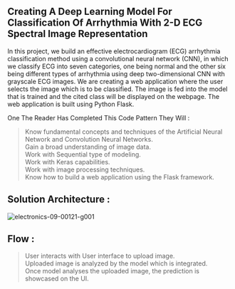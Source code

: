 Creating A Deep Learning Model For Classification Of Arrhythmia With 2-D ECG Spectral Image Representation
-----
In this project, we build an effective electrocardiogram (ECG) arrhythmia classification method using a convolutional neural network (CNN), in which we classify ECG into seven categories, one being normal and the other six being different types of arrhythmia using deep two-dimensional CNN with grayscale ECG images. We are creating a web application where the user selects the image which is to be classified. The image is fed into the model that is trained and the cited class will be displayed on the webpage. The web application is built using Python Flask.

One The Reader Has Completed This Code Pattern They Will :

>Know fundamental concepts and techniques of the Artificial Neural Network and Convolution Neural Networks.<br>
Gain a broad understanding of image data.<br>
Work with Sequential type of modeling.<br>
Work with Keras capabilities.<br>
Work with image processing techniques.<br>
Know how to build a web application using the Flask framework.

Solution Architecture :
---
![electronics-09-00121-g001](https://user-images.githubusercontent.com/113239922/193418866-d3cdb6e1-f9e6-4545-b312-b6f11f3ef507.jpg)



Flow :
---
>User interacts with User interface to upload image.<br>
Uploaded image is analyzed by the model which is integrated.<br>
Once model analyses the uploaded image, the prediction is showcased on the UI.<br>



